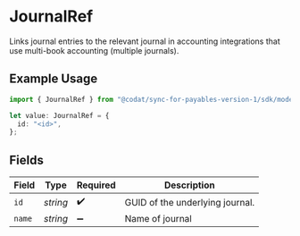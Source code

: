 # JournalRef

Links journal entries to the relevant journal in accounting integrations that use multi-book accounting (multiple journals).

## Example Usage

```typescript
import { JournalRef } from "@codat/sync-for-payables-version-1/sdk/models/shared";

let value: JournalRef = {
  id: "<id>",
};
```

## Fields

| Field                           | Type                            | Required                        | Description                     |
| ------------------------------- | ------------------------------- | ------------------------------- | ------------------------------- |
| `id`                            | *string*                        | :heavy_check_mark:              | GUID of the underlying journal. |
| `name`                          | *string*                        | :heavy_minus_sign:              | Name of journal                 |